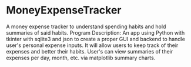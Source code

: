 # MoneyExpenseTracker
A money expense tracker to understand spending habits and hold summaries of said habits.
Program Description: An app using Python with tkinter with sqlite3 and json to create a proper GUI and backend to handle user's personal expense inputs. It will allow users to keep track of their expenses and better their habits. User's can view summaries of their expenses per day, month, etc. via matplotlib summary charts.
